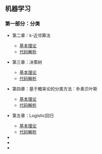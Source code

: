 ## 机器学习

###  第一部分：分类

- 第二章：k-近邻算法
    - [基本理论](https://github.com/TonyJent/myMachineLearning/blob/master/docs/02_k-%E8%BF%91%E9%82%BB%E7%AE%97%E6%B3%95.md)
    - [代码解析](https://github.com/TonyJent/myMachineLearning/tree/master/02_kNN)
- 第三章：决策树

    - [基本理论](https://github.com/TonyJent/myMachineLearning/blob/master/docs/03_%E5%86%B3%E7%AD%96%E6%A0%91.md)
    - [代码解析](https://github.com/TonyJent/myMachineLearning/tree/master/03_DecisionTree)
- 第四章：基于概率论的分类方法：朴素贝叶斯
    - [基本理论](https://github.com/TonyJent/myMachineLearning/blob/master/docs/04_%E5%9F%BA%E4%BA%8E%E6%A6%82%E7%8E%87%E8%AE%BA%E7%9A%84%E5%88%86%E7%B1%BB%E6%96%B9%E6%B3%95%E6%9C%B4%E7%B4%A0%E8%B4%9D%E5%8F%B6%E6%96%AF.md)
    - [代码解析](https://github.com/TonyJent/myMachineLearning/tree/master/04_NaiveBayes)
- 第五章：Logistic回归
    - [基本理论](https://github.com/TonyJent/myMachineLearning/blob/master/docs/05_Logistic%E5%9B%9E%E5%BD%92.md)
    - [代码解析](https://github.com/TonyJent/myMachineLearning/tree/master/05_LogisticRegression)

- 





- 

- 

  ​    

  ​    

  ​    

  ​    





